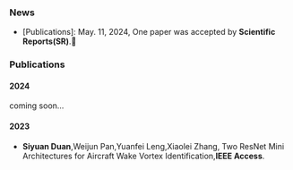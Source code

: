### News

+ [Publications]: May. 11, 2024, One paper was accepted by **Scientific Reports(SR)**.🎉

### Publications

#### 2024
coming soon...
#### 2023

+ **Siyuan Duan**,Weijun Pan,Yuanfei Leng,Xiaolei Zhang, Two ResNet Mini Architectures for Aircraft Wake Vortex Identification,**IEEE Access**.

<!--
**duansiyuanNB/duansiyuanNB** is a ✨ _special_ ✨ repository because its `README.md` (this file) appears on your GitHub profile.

Here are some ideas to get you started:

- 🔭 I’m currently working on ...
- 🌱 I’m currently learning ...
- 👯 I’m looking to collaborate on ...
- 🤔 I’m looking for help with ...
- 💬 Ask me about ...
- 📫 How to reach me: ...
- 😄 Pronouns: ...
- ⚡ Fun fact: ...
👋
-->
